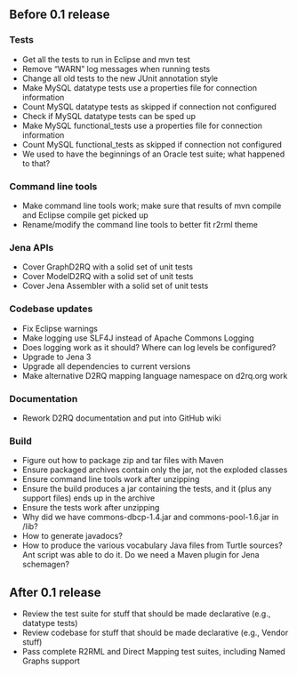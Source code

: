 ## Before 0.1 release

### Tests
- Get all the tests to run in Eclipse and mvn test
- Remove “WARN” log messages when running tests
- Change all old tests to the new JUnit annotation style
- Make MySQL datatype tests use a properties file for connection information
- Count MySQL datatype tests as skipped if connection not configured
- Check if MySQL datatype tests can be sped up
- Make MySQL functional_tests use a properties file for connection information
- Count MySQL functional_tests as skipped if connection not configured
- We used to have the beginnings of an Oracle test suite; what happened to that?

### Command line tools
- Make command line tools work; make sure that results of mvn compile and Eclipse compile get picked up
- Rename/modify the command line tools to better fit r2rml theme

### Jena APIs
- Cover GraphD2RQ with a solid set of unit tests
- Cover ModelD2RQ with a solid set of unit tests
- Cover Jena Assembler with a solid set of unit tests

### Codebase updates
- Fix Eclipse warnings
- Make logging use SLF4J instead of Apache Commons Logging
- Does logging work as it should? Where can log levels be configured?
- Upgrade to Jena 3
- Upgrade all dependencies to current versions
- Make alternative D2RQ mapping language namespace on d2rq.org work

### Documentation
- Rework D2RQ documentation and put into GitHub wiki

### Build
- Figure out how to package zip and tar files with Maven
- Ensure packaged archives contain only the jar, not the exploded classes
- Ensure command line tools work after unzipping
- Ensure the build produces a jar containing the tests, and it (plus any support files) ends up in the archive
- Ensure the tests work after unzipping
- Why did we have commons-dbcp-1.4.jar and commons-pool-1.6.jar in /lib?
- How to generate javadocs?
- How to produce the various vocabulary Java files from Turtle sources? Ant script was able to do it. Do we need a Maven plugin for Jena schemagen?

## After 0.1 release
- Review the test suite for stuff that should be made declarative (e.g., datatype tests)
- Review codebase for stuff that should be made declarative (e.g., Vendor stuff)
- Pass complete R2RML and Direct Mapping test suites, including Named Graphs support
